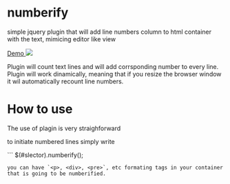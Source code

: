 # numberify

<p>simple jquery plugin that will add line numbers column to html container with the text, mimicing editor like view</p>

<a href="http://140coffee.com/demos/numberify/" target="blank"> Demo </a>
<img src='http://content.screencast.com/users/astipili/folders/Jing/media/c67cdd42-e378-44f7-bf2a-6714ad50ea2b/00000020.png' />

<p> Plugin will count text lines and will add corrsponding number to every line.
Plugin will work dinamically, meaning that if you resize the browser window it wil automatically recount line numbers.</p>

# How to use
<p> The use of plagin is very straighforward</p>
<p> to initiate numbered lines simply write <p>
```
$(#slector).numberify();

```
you can have `<p>, <div>, <pre>`, etc formating tags in your container that is going to be numberified.

